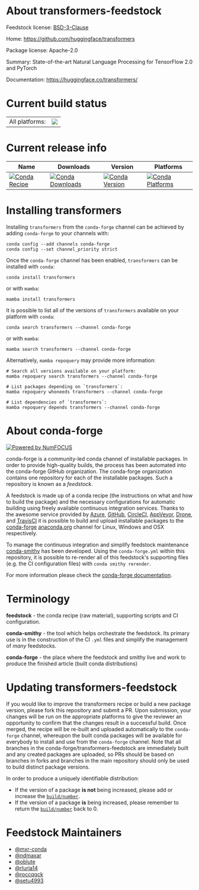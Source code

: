 About transformers-feedstock
============================

Feedstock license: [BSD-3-Clause](https://github.com/conda-forge/transformers-feedstock/blob/main/LICENSE.txt)

Home: https://github.com/huggingface/transformers

Package license: Apache-2.0

Summary: State-of-the-art Natural Language Processing for TensorFlow 2.0 and PyTorch

Documentation: https://huggingface.co/transformers/

Current build status
====================


<table><tr><td>All platforms:</td>
    <td>
      <a href="https://dev.azure.com/conda-forge/feedstock-builds/_build/latest?definitionId=8105&branchName=main">
        <img src="https://dev.azure.com/conda-forge/feedstock-builds/_apis/build/status/transformers-feedstock?branchName=main">
      </a>
    </td>
  </tr>
</table>

Current release info
====================

| Name | Downloads | Version | Platforms |
| --- | --- | --- | --- |
| [![Conda Recipe](https://img.shields.io/badge/recipe-transformers-green.svg)](https://anaconda.org/conda-forge/transformers) | [![Conda Downloads](https://img.shields.io/conda/dn/conda-forge/transformers.svg)](https://anaconda.org/conda-forge/transformers) | [![Conda Version](https://img.shields.io/conda/vn/conda-forge/transformers.svg)](https://anaconda.org/conda-forge/transformers) | [![Conda Platforms](https://img.shields.io/conda/pn/conda-forge/transformers.svg)](https://anaconda.org/conda-forge/transformers) |

Installing transformers
=======================

Installing `transformers` from the `conda-forge` channel can be achieved by adding `conda-forge` to your channels with:

```
conda config --add channels conda-forge
conda config --set channel_priority strict
```

Once the `conda-forge` channel has been enabled, `transformers` can be installed with `conda`:

```
conda install transformers
```

or with `mamba`:

```
mamba install transformers
```

It is possible to list all of the versions of `transformers` available on your platform with `conda`:

```
conda search transformers --channel conda-forge
```

or with `mamba`:

```
mamba search transformers --channel conda-forge
```

Alternatively, `mamba repoquery` may provide more information:

```
# Search all versions available on your platform:
mamba repoquery search transformers --channel conda-forge

# List packages depending on `transformers`:
mamba repoquery whoneeds transformers --channel conda-forge

# List dependencies of `transformers`:
mamba repoquery depends transformers --channel conda-forge
```


About conda-forge
=================

[![Powered by
NumFOCUS](https://img.shields.io/badge/powered%20by-NumFOCUS-orange.svg?style=flat&colorA=E1523D&colorB=007D8A)](https://numfocus.org)

conda-forge is a community-led conda channel of installable packages.
In order to provide high-quality builds, the process has been automated into the
conda-forge GitHub organization. The conda-forge organization contains one repository
for each of the installable packages. Such a repository is known as a *feedstock*.

A feedstock is made up of a conda recipe (the instructions on what and how to build
the package) and the necessary configurations for automatic building using freely
available continuous integration services. Thanks to the awesome service provided by
[Azure](https://azure.microsoft.com/en-us/services/devops/), [GitHub](https://github.com/),
[CircleCI](https://circleci.com/), [AppVeyor](https://www.appveyor.com/),
[Drone](https://cloud.drone.io/welcome), and [TravisCI](https://travis-ci.com/)
it is possible to build and upload installable packages to the
[conda-forge](https://anaconda.org/conda-forge) [anaconda.org](https://anaconda.org/)
channel for Linux, Windows and OSX respectively.

To manage the continuous integration and simplify feedstock maintenance
[conda-smithy](https://github.com/conda-forge/conda-smithy) has been developed.
Using the ``conda-forge.yml`` within this repository, it is possible to re-render all of
this feedstock's supporting files (e.g. the CI configuration files) with ``conda smithy rerender``.

For more information please check the [conda-forge documentation](https://conda-forge.org/docs/).

Terminology
===========

**feedstock** - the conda recipe (raw material), supporting scripts and CI configuration.

**conda-smithy** - the tool which helps orchestrate the feedstock.
                   Its primary use is in the construction of the CI ``.yml`` files
                   and simplify the management of *many* feedstocks.

**conda-forge** - the place where the feedstock and smithy live and work to
                  produce the finished article (built conda distributions)


Updating transformers-feedstock
===============================

If you would like to improve the transformers recipe or build a new
package version, please fork this repository and submit a PR. Upon submission,
your changes will be run on the appropriate platforms to give the reviewer an
opportunity to confirm that the changes result in a successful build. Once
merged, the recipe will be re-built and uploaded automatically to the
`conda-forge` channel, whereupon the built conda packages will be available for
everybody to install and use from the `conda-forge` channel.
Note that all branches in the conda-forge/transformers-feedstock are
immediately built and any created packages are uploaded, so PRs should be based
on branches in forks and branches in the main repository should only be used to
build distinct package versions.

In order to produce a uniquely identifiable distribution:
 * If the version of a package **is not** being increased, please add or increase
   the [``build/number``](https://docs.conda.io/projects/conda-build/en/latest/resources/define-metadata.html#build-number-and-string).
 * If the version of a package **is** being increased, please remember to return
   the [``build/number``](https://docs.conda.io/projects/conda-build/en/latest/resources/define-metadata.html#build-number-and-string)
   back to 0.

Feedstock Maintainers
=====================

* [@mxr-conda](https://github.com/mxr-conda/)
* [@ndmaxar](https://github.com/ndmaxar/)
* [@oblute](https://github.com/oblute/)
* [@rluria14](https://github.com/rluria14/)
* [@roccqqck](https://github.com/roccqqck/)
* [@setu4993](https://github.com/setu4993/)

